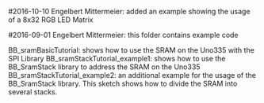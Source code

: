 #2016-10-10 Engelbert Mittermeier:
added an example showing the usage of a 8x32 RGB LED Matrix

#2016-09-01 Engelbert Mittermeier:
this folder contains example code

BB_sramBasicTutorial: shows how to use the SRAM on the Uno335 with the SPI Library
BB_sramStackTutorial_example1: shows how to use the BB_SramStack library to address the SRAM on the Uno335
BB_sramStackTutorial_example2: an additional example for the usage of the BB_SramStack library.
                               This sketch shows how to divide the SRAM into several stacks.
